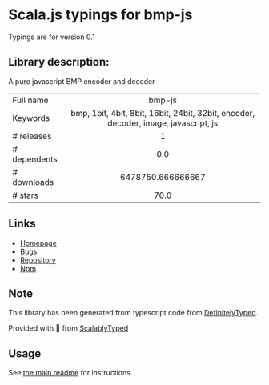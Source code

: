 
# Scala.js typings for bmp-js

Typings are for version 0.1

## Library description:
A pure javascript BMP encoder and decoder

|                    |                 |
| ------------------ | :-------------: |
| Full name          | bmp-js |
| Keywords           | bmp, 1bit, 4bit, 8bit, 16bit, 24bit, 32bit, encoder, decoder, image, javascript, js |
| # releases         | 1 |
| # dependents       | 0.0 |
| # downloads        | 6478750.666666667 |
| # stars            | 70.0 |

## Links
- [Homepage](https://github.com/shaozilee/bmp-js#readme)
- [Bugs](https://github.com/shaozilee/bmp-js/issues)
- [Repository](https://github.com/shaozilee/bmp-js)
- [Npm](https://www.npmjs.com/package/bmp-js)
    


## Note
This library has been generated from typescript code from [DefinitelyTyped](https://definitelytyped.org).

Provided with :purple_heart: from [ScalablyTyped](https://github.com/oyvindberg/ScalablyTyped)

## Usage
See [the main readme](../../readme.md) for instructions.


